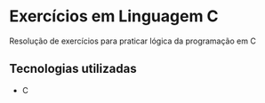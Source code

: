 # Exercícios em Linguagem C
Resolução de exercícios para praticar lógica da programação em C

## Tecnologias utilizadas

+ C

